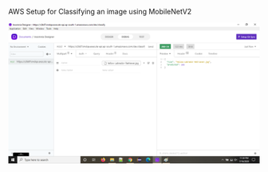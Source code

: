 

AWS Setup for Classifying an image using MobileNetV2

![alt text](https://github.com/Balmukund151/EVA4Phase2/blob/master/Assignment-1/insomnia-snapshot-of-Image-classification.png)


